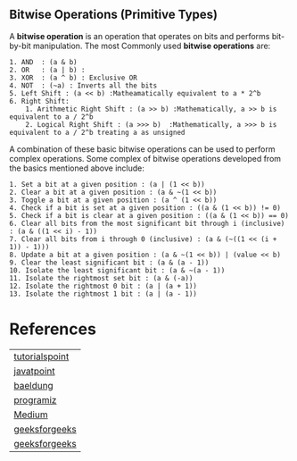 ## Bitwise Operations (Primitive Types)
A <b>bitwise operation</b> is an operation that operates on bits and performs bit-by-bit manipulation.
The most Commonly used <b>bitwise operations</b> are:

    1. AND  : (a & b) 
    2. OR   : (a | b) : 
    3. XOR  : (a ^ b) : Exclusive OR
    4. NOT  : (~a) : Inverts all the bits
    5. Left Shift : (a << b) :Matheamatically equivalent to a * 2^b
    6. Right Shift:
        1. Arithmetic Right Shift : (a >> b) :Mathematically, a >> b is equivalent to a / 2^b
        2. Logical Right Shift : (a >>> b)  :Mathematically, a >>> b is equivalent to a / 2^b treating a as unsigned

A combination of these basic bitwise operations can be used to perform complex operations. 
Some complex of bitwise operations developed from the basics mentioned above include:

    1. Set a bit at a given position : (a | (1 << b))
    2. Clear a bit at a given position : (a & ~(1 << b))
    3. Toggle a bit at a given position : (a ^ (1 << b))
    4. Check if a bit is set at a given position : ((a & (1 << b)) != 0)
    5. Check if a bit is clear at a given position : ((a & (1 << b)) == 0)
    6. Clear all bits from the most significant bit through i (inclusive) : (a & ((1 << i) - 1))
    7. Clear all bits from i through 0 (inclusive) : (a & (~((1 << (i + 1)) - 1)))
    8. Update a bit at a given position : (a & ~(1 << b)) | (value << b)
    9. Clear the least significant bit : (a & (a - 1))
    10. Isolate the least significant bit : (a & ~(a - 1))
    11. Isolate the rightmost set bit : (a & (-a))
    12. Isolate the rightmost 0 bit : (a | (a + 1))
    13. Isolate the rightmost 1 bit : (a | (a - 1))







# References

|                                                                           |
|---------------------------------------------------------------------------|
| [tutorialspoint ](https://www.tutorialspoint.com/Java-Bitwise-Operators)  |
| [javatpoint](https://www.javatpoint.com/bitwise-operator-in-java)         |
| [baeldung](https://www.baeldung.com/java-bitwise-operators)               |
| [programiz](https://www.programiz.com/java-programming/bitwise-operators) |
| [Medium](https://medium.com/techie-delight/bit-manipulation-interview-questions-and-practice-problems-27c0e71412e7)        |
| [geeksforgeeks](https://www.geeksforgeeks.org/bitwise-operators-in-java/) |
| [geeksforgeeks](https://www.geeksforgeeks.org/bitwise-algorithms/) |



